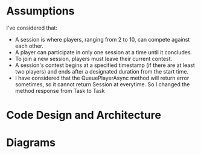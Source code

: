 # Assumptions
I've considered that:
- A session is where players, ranging from 2 to 10, can compete against each other.
- A player can participate in only one session at a time until it concludes.
- To join a new session, players must leave their current contest.
- A session's contest begins at a specified timestamp (if there are at least two players) and ends after a designated duration from the start time.
- I have considered that the QueuePlayerAsync method will return error sometimes, so it cannot return Session at everytime. So I changed the method response from Task<Session> to Task<IActionResult> 
# Code Design and Architecture

# Diagrams